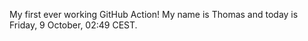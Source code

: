 My first ever working GitHub Action!
My name is Thomas and today is Friday, 9 October, 02:49 CEST. 
